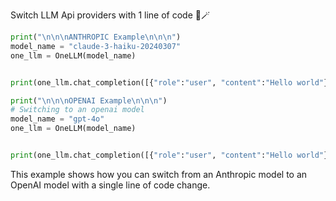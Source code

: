 Switch LLM Api providers with 1 line of code 🤖🪄

```python
print("\n\n\nANTHROPIC Example\n\n\n")
model_name = "claude-3-haiku-20240307"
one_llm = OneLLM(model_name)


print(one_llm.chat_completion([{"role":"user", "content":"Hello world"}], "Hello, how are you?"))

print("\n\n\nOPENAI Example\n\n\n")
# Switching to an openai model
model_name = "gpt-4o"
one_llm = OneLLM(model_name)


print(one_llm.chat_completion([{"role":"user", "content":"Hello world"}], "Hello, how are you?"))
```

This example shows how you can switch from an Anthropic model to an OpenAI model with a single line of code change.

